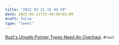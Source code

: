 ```yaml
---
title: "2022 03 21 15 44 50"
date: 2022-03-21T15:44:50+01:00
draft: false
type: "tweet"
---
```

[Rust's Unsafe Pointer Types Need An Overhaul](https://gankra.github.io/blah/fix-rust-pointers/). `#rust`
